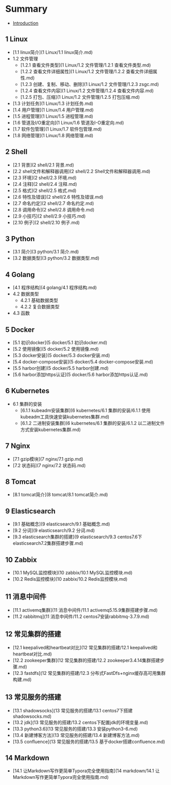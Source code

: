 # Summary

* [Introduction](README.md)

## 1 Linux
* [1.1 linux简介](1 Linux/1.1 linux简介.md)
* 1.2 文件管理
    * [1.2.1 查看文件类型](1 Linux/1.2 文件管理/1.2.1 查看文件类型.md)
    * [1.2.2 查看文件详细属性](1 Linux/1.2 文件管理/1.2.2 查看文件详细属性.md)
    * [1.2.3 创建、复制、移动、删除](1 Linux/1.2 文件管理/1.2.3 zsgc.md)
    * [1.2.4 查看文件内容](1 Linux/1.2 文件管理/1.2.4 查看文件内容.md)
    * [1.2.5 打包、压缩](1 Linux/1.2 文件管理/1.2.5 打包压缩.md)
* [1.3 计划任务](1 Linux/1.3 计划任务.md)
* [1.4 用户管理](1 Linux/1.4 用户管理.md)
* [1.5 进程管理](1 Linux/1.5 进程管理.md)
* [1.6 管道及I/O重定向](1 Linux/1.6 管道及I-O重定向.md)
* [1.7 软件包管理](1 Linux/1.7 软件包管理.md)
* [1.8 网络管理](1 Linux/1.8 网络管理.md)

## 2 Shell
* [2.1 背景](2 shell/2.1 背景.md)
* [2.2 shell文件和解释器调用](2 shell/2.2 Shell文件和解释器调用.md)
* [2.3 环境](2 shell/2.3 环境.md)
* [2.4 注释](2 shell/2.4 注释.md)
* [2.5 格式](2 shell/2.5 格式.md)
* [2.6 特性及错误](2 shell/2.6 特性及错误.md)
* [2.7 命名约定](2 shell/2.7 命名约定.md)
* [2.8 调用命令](2 shell/2.8 调用命令.md)
* [2.9 小技巧](2 shell/2.9 小技巧.md)
* [2.10 例子](2 shell/2.10 例子.md)

## 3 Python
* [3.1 简介](3 python/3.1 简介.md)
* [3.2 数据类型](3 python/3.2 数据类型.md)

## 4 Golang
* [4.1 程序结构](4 golang/4.1 程序结构.md)
* 4.2 数据类型
    * 4.2.1 基础数据类型
    * 4.2.2 复合数据类型
* 4.3 函数

## 5 Docker
* [5.1 初识docker](5 docker/5.1 初识docker.md)
* [5.2 使用镜像](5 docker/5.2 使用镜像.md)
* [5.3 docker安装](5 docker/5.3 docker安装.md)
* [5.4 docker-compose安装](5 docker/5.4 docker-compose安装.md)
* [5.5 harbor创建](5 docker/5.5 harbor创建.md)
* [5.6 harbor添加https认证](5 docker/5.6 harbor添加https认证.md)

## 6 Kubernetes
* 6.1 集群的安装
    * [6.1.1 kubeadm安装集群](6 kubernetes/6.1 集群的安装/6.1.1 使用kubeadm工具快速安装kubernetes集群.md)
    * [6.1.2 二进制安装集群](6 kubernetes/6.1 集群的安装/6.1.2 以二进制文件方式安装kubernetes集群.md)

## 7 Nginx
* [7.1 gzip模块](7 nginx/7.1 gzip.md)
* [7.2 状态码](7 nginx/7.2 状态码.md)

## 8 Tomcat
* [8.1 tomcat简介](8 tomcat/8.1 tomcat简介.md)

## 9 Elasticsearch
* [9.1 基础概念](9 elasticsearch/9.1 基础概念.md)
* [9.2 分词](9 elasticsearch/9.2 分词.md)
* [9.3 elasticsearch集群的搭建](9 elasticsearch/9.3 centos7.6下elasticsearch7.2集群搭建步骤.md)

## 10 Zabbix
* [10.1 MySQL监控模块](10 zabbix/10.1 MySQL监控模块.md)
* [10.2 Redis监控模块](10 zabbix/10.2 Redis监控模块.md)

## 11 消息中间件
* [11.1 activemq集群](11 消息中间件/11.1 activemq5.15.9集群搭建步骤.md)
* [11.2 rabbitmq](11 消息中间件/11.2 centos7安装rabbitmq-3.7.9.md)

## 12 常见集群的搭建
* [12.1 keepalived和heartbeat对比](12 常见集群的搭建/12.1 keepalived和heartbeat对比.md)
* [12.2 zookeeper集群](12 常见集群的搭建/12.2 zookeeper3.4.14集群搭建步骤.md)
* [12.3 fastdfs](12 常见集群的搭建/12.3 分布式FastDfs+nginx缓存高可用集群构建.md)

## 13 常见服务的搭建
* [13.1 shadowsocks](13 常见服务的搭建/13.1 centos7下搭建shadowsocks.md)
* [13.2 jdk](13 常见服务的搭建/13.2 centos下配置jdk的环境变量.md)
* [13.3 python3.6](13 常见服务的搭建/13.3 安装python3-6.md)
* [13.4 新建博客方法](13 常见服务的搭建/13.4 新建博客方法.md)
* [13.5 confluence](13 常见服务的搭建/13.5 基于docker搭建confluence.md)

## 14 Markdown
* [14.1 让Markdown写作更简单Typora完全使用指南](14 markdown/14.1 让Markdown写作更简单Typora完全使用指南.md)

